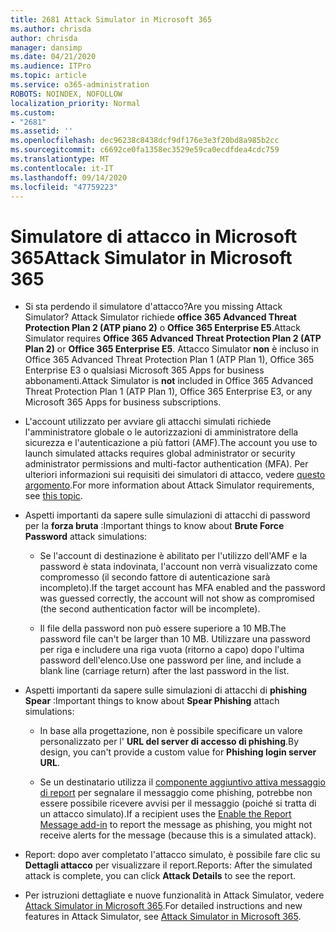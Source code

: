 ```yaml
---
title: 2681 Attack Simulator in Microsoft 365
ms.author: chrisda
author: chrisda
manager: dansimp
ms.date: 04/21/2020
ms.audience: ITPro
ms.topic: article
ms.service: o365-administration
ROBOTS: NOINDEX, NOFOLLOW
localization_priority: Normal
ms.custom:
- "2681"
ms.assetid: ''
ms.openlocfilehash: dec96238c8438dcf9df176e3e3f20bd8a985b2cc
ms.sourcegitcommit: c6692ce0fa1358ec3529e59ca0ecdfdea4cdc759
ms.translationtype: MT
ms.contentlocale: it-IT
ms.lasthandoff: 09/14/2020
ms.locfileid: "47759223"
---
```

# <a name="attack-simulator-in-microsoft-365"></a><span data-ttu-id="46654-102">Simulatore di attacco in Microsoft 365</span><span class="sxs-lookup"><span data-stu-id="46654-102">Attack Simulator in Microsoft 365</span></span>

- <span data-ttu-id="46654-103">Si sta perdendo il simulatore d'attacco?</span><span class="sxs-lookup"><span data-stu-id="46654-103">Are you missing Attack Simulator?</span></span> <span data-ttu-id="46654-104">Attack Simulator richiede **office 365 Advanced Threat Protection Plan 2 (ATP piano 2)** o **Office 365 Enterprise E5**.</span><span class="sxs-lookup"><span data-stu-id="46654-104">Attack Simulator requires **Office 365 Advanced Threat Protection Plan 2 (ATP Plan 2)** or **Office 365 Enterprise E5**.</span></span> <span data-ttu-id="46654-105">Attacco Simulator **non** è incluso in Office 365 Advanced Threat Protection Plan 1 (ATP Plan 1), Office 365 Enterprise E3 o qualsiasi Microsoft 365 Apps for business abbonamenti.</span><span class="sxs-lookup"><span data-stu-id="46654-105">Attack Simulator is **not** included in Office 365 Advanced Threat Protection Plan 1 (ATP Plan 1), Office 365 Enterprise E3, or any Microsoft 365 Apps for business subscriptions.</span></span>

- <span data-ttu-id="46654-106">L'account utilizzato per avviare gli attacchi simulati richiede l'amministratore globale o le autorizzazioni di amministratore della sicurezza e l'autenticazione a più fattori (AMF).</span><span class="sxs-lookup"><span data-stu-id="46654-106">The account you use to launch simulated attacks requires global administrator or security administrator permissions and multi-factor authentication (MFA).</span></span> <span data-ttu-id="46654-107">Per ulteriori informazioni sui requisiti dei simulatori di attacco, vedere [questo argomento](https://docs.microsoft.com/microsoft-365/security/office-365-security/attack-simulator).</span><span class="sxs-lookup"><span data-stu-id="46654-107">For more information about Attack Simulator requirements, see [this topic](https://docs.microsoft.com/microsoft-365/security/office-365-security/attack-simulator).</span></span>

- <span data-ttu-id="46654-108">Aspetti importanti da sapere sulle simulazioni di attacchi di password per la **forza bruta** :</span><span class="sxs-lookup"><span data-stu-id="46654-108">Important things to know about **Brute Force Password** attack simulations:</span></span>

  - <span data-ttu-id="46654-109">Se l'account di destinazione è abilitato per l'utilizzo dell'AMF e la password è stata indovinata, l'account non verrà visualizzato come compromesso (il secondo fattore di autenticazione sarà incompleto).</span><span class="sxs-lookup"><span data-stu-id="46654-109">If the target account has MFA enabled and the password was guessed correctly, the account will not show as compromised (the second authentication factor will be incomplete).</span></span>

  - <span data-ttu-id="46654-110">Il file della password non può essere superiore a 10 MB.</span><span class="sxs-lookup"><span data-stu-id="46654-110">The password file can't be larger than 10 MB.</span></span> <span data-ttu-id="46654-111">Utilizzare una password per riga e includere una riga vuota (ritorno a capo) dopo l'ultima password dell'elenco.</span><span class="sxs-lookup"><span data-stu-id="46654-111">Use one password per line, and include a blank line (carriage return) after the last password in the list.</span></span>

- <span data-ttu-id="46654-112">Aspetti importanti da sapere sulle simulazioni di attacchi di **phishing Spear** :</span><span class="sxs-lookup"><span data-stu-id="46654-112">Important things to know about **Spear Phishing** attach simulations:</span></span>

  - <span data-ttu-id="46654-113">In base alla progettazione, non è possibile specificare un valore personalizzato per l' **URL del server di accesso di phishing**.</span><span class="sxs-lookup"><span data-stu-id="46654-113">By design, you can't provide a custom value for **Phishing login server URL**.</span></span>

  - <span data-ttu-id="46654-114">Se un destinatario utilizza il [componente aggiuntivo attiva messaggio di report](https://docs.microsoft.com/microsoft-365/security/office-365-security/enable-the-report-message-add-in) per segnalare il messaggio come phishing, potrebbe non essere possibile ricevere avvisi per il messaggio (poiché si tratta di un attacco simulato).</span><span class="sxs-lookup"><span data-stu-id="46654-114">If a recipient uses the [Enable the Report Message add-in](https://docs.microsoft.com/microsoft-365/security/office-365-security/enable-the-report-message-add-in) to report the message as phishing, you might not receive alerts for the message (because this is a simulated attack).</span></span>

- <span data-ttu-id="46654-115">Report: dopo aver completato l'attacco simulato, è possibile fare clic su **Dettagli attacco** per visualizzare il report.</span><span class="sxs-lookup"><span data-stu-id="46654-115">Reports: After the simulated attack is complete, you can click **Attack Details** to see the report.</span></span>

- <span data-ttu-id="46654-116">Per istruzioni dettagliate e nuove funzionalità in Attack Simulator, vedere [Attack Simulator in Microsoft 365](https://docs.microsoft.com/microsoft-365/security/office-365-security/attack-simulator).</span><span class="sxs-lookup"><span data-stu-id="46654-116">For detailed instructions and new features in Attack Simulator, see [Attack Simulator in Microsoft 365](https://docs.microsoft.com/microsoft-365/security/office-365-security/attack-simulator).</span></span>
